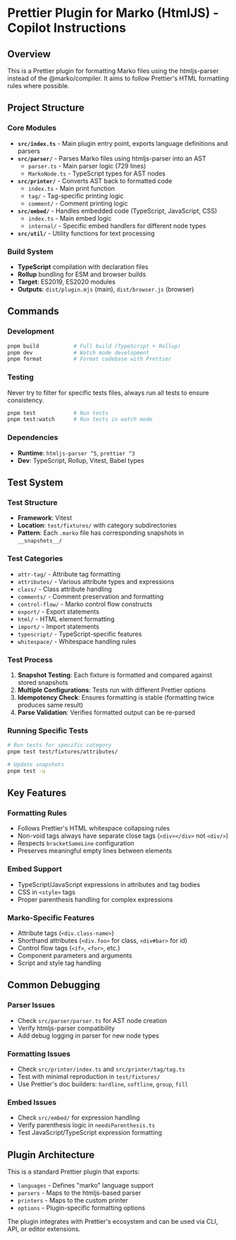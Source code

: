 # Prettier Plugin for Marko (HtmlJS) - Copilot Instructions

## Overview

This is a Prettier plugin for formatting Marko files using the htmljs-parser instead of the @marko/compiler. It aims to follow Prettier's HTML formatting rules where possible.

## Project Structure

### Core Modules

- **`src/index.ts`** - Main plugin entry point, exports language definitions and parsers
- **`src/parser/`** - Parses Marko files using htmljs-parser into an AST
  - `parser.ts` - Main parser logic (729 lines)
  - `MarkoNode.ts` - TypeScript types for AST nodes
- **`src/printer/`** - Converts AST back to formatted code
  - `index.ts` - Main print function
  - `tag/` - Tag-specific printing logic
  - `comment/` - Comment printing logic
- **`src/embed/`** - Handles embedded code (TypeScript, JavaScript, CSS)
  - `index.ts` - Main embed logic
  - `internal/` - Specific embed handlers for different node types
- **`src/util/`** - Utility functions for text processing

### Build System

- **TypeScript** compilation with declaration files
- **Rollup** bundling for ESM and browser builds
- **Target**: ES2019, ES2020 modules
- **Outputs**: `dist/plugin.mjs` (main), `dist/browser.js` (browser)

## Commands

### Development

```bash
pnpm build           # Full build (TypeScript + Rollup)
pnpm dev             # Watch mode development
pnpm format          # Format codebase with Prettier
```

### Testing
Never try to filter for specific tests files, always run all tests to ensure consistency.

```bash
pnpm test            # Run tests
pnpm test:watch      # Run tests in watch mode
```

### Dependencies

- **Runtime**: `htmljs-parser ^5`, `prettier ^3`
- **Dev**: TypeScript, Rollup, Vitest, Babel types

## Test System

### Test Structure

- **Framework**: Vitest
- **Location**: `test/fixtures/` with category subdirectories
- **Pattern**: Each `.marko` file has corresponding snapshots in `__snapshots__/`

### Test Categories

- `attr-tag/` - Attribute tag formatting
- `attributes/` - Various attribute types and expressions
- `class/` - Class attribute handling
- `comments/` - Comment preservation and formatting
- `control-flow/` - Marko control flow constructs
- `export/` - Export statements
- `html/` - HTML element formatting
- `import/` - Import statements
- `typescript/` - TypeScript-specific features
- `whitespace/` - Whitespace handling rules

### Test Process

1. **Snapshot Testing**: Each fixture is formatted and compared against stored snapshots
2. **Multiple Configurations**: Tests run with different Prettier options
3. **Idempotency Check**: Ensures formatting is stable (formatting twice produces same result)
4. **Parse Validation**: Verifies formatted output can be re-parsed

### Running Specific Tests

```bash
# Run tests for specific category
pnpm test test/fixtures/attributes/

# Update snapshots
pnpm test -u
```

## Key Features

### Formatting Rules

- Follows Prettier's HTML whitespace collapsing rules
- Non-void tags always have separate close tags (`<div></div>` not `<div/>`)
- Respects `bracketSameLine` configuration
- Preserves meaningful empty lines between elements

### Embed Support

- TypeScript/JavaScript expressions in attributes and tag bodies
- CSS in `<style>` tags
- Proper parenthesis handling for complex expressions

### Marko-Specific Features

- Attribute tags (`<div.class-name>`)
- Shorthand attributes (`<div.foo>` for class, `<div#bar>` for id)
- Control flow tags (`<if>`, `<for>`, etc.)
- Component parameters and arguments
- Script and style tag handling

## Common Debugging

### Parser Issues

- Check `src/parser/parser.ts` for AST node creation
- Verify htmljs-parser compatibility
- Add debug logging in parser for new node types

### Formatting Issues

- Check `src/printer/index.ts` and `src/printer/tag/tag.ts`
- Test with minimal reproduction in `test/fixtures/`
- Use Prettier's doc builders: `hardline`, `softline`, `group`, `fill`

### Embed Issues

- Check `src/embed/` for expression handling
- Verify parenthesis logic in `needsParenthesis.ts`
- Test JavaScript/TypeScript expression formatting

## Plugin Architecture

This is a standard Prettier plugin that exports:

- `languages` - Defines "marko" language support
- `parsers` - Maps to the htmljs-based parser
- `printers` - Maps to the custom printer
- `options` - Plugin-specific formatting options

The plugin integrates with Prettier's ecosystem and can be used via CLI, API, or editor extensions.
